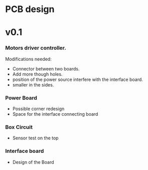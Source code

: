 #  PCB design


# v0.1

### Motors driver controller.

Modifications needed:

- Connector between two boards.
- Add more though holes.
- position of the power source interfere with the interface board.
- smaller in the sides.

### Power Board

- Possible corner redesign
- Space for the interface connecting board

### Box Circuit

- Sensor test on the top

### Interface board

- Design of the Board
